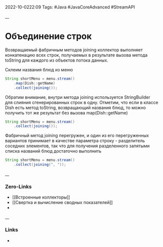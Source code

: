 2022-10-0222:09
Tags: #Java #JavaCoreAdvanced #StreamAPI 

__
# Объединение строк
Возвращаемый фабричным методов joining коллектор выполняет конкатенацию всех строк, получаемых в результате вызова метода toString для каждого из объектов потока данных. 

Склеим названия блюд из меню
```java
String shortMenu = menu.stream()
	.map(Dish::getName)
	.collect(joining());
```
Обратим внимание, внутри метода joining используется StringBuilder для слияния сгенерированных строк в одну. Отметим, что если в классе Dish есть метод toString, возвращающий названия блюд, то можно получить тот же результат без вызова map(Dish::getName)
```java
String shortMenu = menu.stream()
	.collect(joining());
```

Фабричный метод joining перегружен, и один из его перегруженных вариантов принимает в качестве параметра строку - разделитель соседних элементов, так что для получения разделенного запятыми списка названий блюд достаточно выполнить
```java
String shortMenu = menu.stream()
	.collect(joining(", "));
```
__
### Zero-Links
- [[Встроенные коллекторы]]
- [[Свертка и вычисление сводных показателей]]
- 

__
### Links
- 

